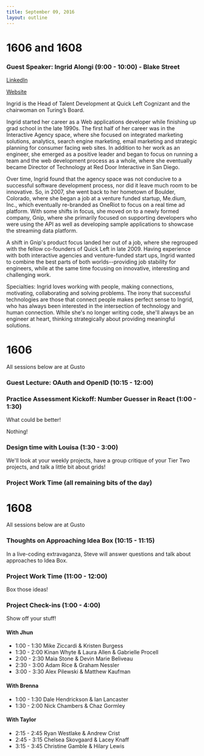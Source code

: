 ```yaml
---
title: September 09, 2016
layout: outline
---
```


# 1606 and 1608

### Guest Speaker: Ingrid Alongi (9:00 - 10:00) - Blake Street

[LinkedIn](https://www.linkedin.com/in/ingridalongi)

[Website](https://twitter.com/electromute)


Ingrid is the Head of Talent Development at Quick Left Cognizant and the chairwoman on Turing’s Board.

Ingrid started her career as a Web applications developer while finishing up grad school in the late 1990s. The first half of her career was in the Interactive Agency space, where she focused on integrated marketing solutions, analytics, search engine marketing, email marketing and strategic planning for consumer facing web sites. In addition to her work as an engineer, she emerged as a positive leader and began to focus on running a team and the web development process as a whole, where she eventually became Director of Technology at Red Door Interactive in San Diego.

Over time, Ingrid found that the agency space was not conducive to a successful software development process, nor did it leave much room to be innovative. So, in 2007, she went back to her hometown of Boulder, Colorado, where she began a job at a venture funded startup, Me.dium, Inc., which eventually re-branded as OneRiot to focus on a real time ad platform. With some shifts in focus, she moved on to a newly formed company, Gnip, where she primarily focused on supporting developers who were using the API as well as developing sample applications to showcase the streaming data platform.

A shift in Gnip's product focus landed her out of a job, where she regrouped with the fellow co-founders of Quick Left in late 2009. Having experience with both interactive agencies and venture-funded start ups, Ingrid wanted to combine the best parts of both worlds--providing job stability for engineers, while at the same time focusing on innovative, interesting and challenging work.

Specialties: Ingrid loves working with people, making connections, motivating, collaborating and solving problems. The irony that successful technologies are those that connect people makes perfect sense to Ingrid, who has always been interested in the intersection of technology and human connection. While she's no longer writing code, she'll always be an engineer at heart, thinking strategically about providing meaningful solutions.

# 1606

All sessions below are at Gusto

### Guest Lecture: OAuth and OpenID (10:15 - 12:00)


### Practice Assessment Kickoff: Number Guesser in React (1:00 - 1:30)

What could be better!

Nothing!

### Design time with Louisa (1:30 - 3:00)

We'll look at your weekly projects, have a group critique of your Tier Two projects, and talk a little bit about grids!

### Project Work Time (all remaining bits of the day)

# 1608

All sessions below are at Gusto

### Thoughts on Approaching Idea Box (10:15 - 11:15)

In a live-coding extravaganza, Steve will answer questions and talk about approaches to Idea Box.

### Project Work Time (11:00 - 12:00)

Box those ideas!

### Project Check-ins (1:00 - 4:00)

Show off your stuff!

#### With Jhun

* 1:00 - 1:30 Mike Ziccardi & Kristen Burgess
* 1:30 - 2:00 Kinan Whyte & Laura Allen & Gabrielle Procell
* 2:00 - 2:30 Maia Stone & Devin Marie Beliveau
* 2:30 - 3:00 Adam Rice & Graham Nessler
* 3:00 - 3:30 Alex Pilewski & Matthew Kaufman

#### With Brenna

* 1:00 - 1:30 Dale Hendrickson & Ian Lancaster
* 1:30 - 2:00 Nick Chambers & Chaz Gormley

#### With Taylor
* 2:15 - 2:45 Ryan Westlake & Andrew Crist
* 2:45 - 3:15 Chelsea Skovgaard & Lacey Knaff
* 3:15 - 3:45 Christine Gamble & Hilary Lewis
